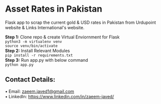# Asset Rates in Pakistan
Flask app to scrap the current gold & USD rates in Pakistan from Urdupoint website & Links International's website.

**Step 1:** Clone repo & create Virtual Enviornment for Flask  
```python3 -m virtualenv venv```  
```source venv/bin/activate```  
**Step 2:** Install Relevant Modules  
```pip install -r requirements.txt```  
**Step 3:** Run app.py with below command  
```python app.py```    

## Contact Details:  
• Email: zaeem.javed1@gmail.com  
• LinkedIn: https://www.linkedin.com/in/zaeem-javed/
